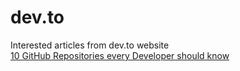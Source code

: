 # dev.to
Interested articles from dev.to website<br>
<a href="https://dev.to/pb/10-github-repositories-every-developer-should-know-ngm" target=_blank>10 GitHub Repositories every Developer should know</a>
